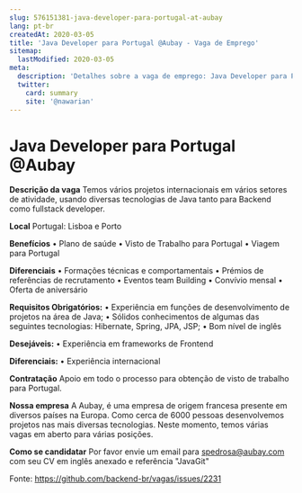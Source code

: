 ```yaml
---
slug: 576151381-java-developer-para-portugal-at-aubay
lang: pt-br
createdAt: 2020-03-05
title: 'Java Developer para Portugal @Aubay - Vaga de Emprego'
sitemap:
  lastModified: 2020-03-05
meta:
  description: 'Detalhes sobre a vaga de emprego: Java Developer para Portugal @Aubay'
  twitter:
    card: summary
    site: '@nawarian'
---
```


# Java Developer para Portugal @Aubay

**Descrição da vaga**
Temos vários projetos internacionais em vários setores de atividade, usando diversas tecnologias de Java tanto para Backend como fullstack developer.

**Local**
Portugal: Lisboa e Porto

**Benefícios**
• Plano de saúde
• Visto de Trabalho para Portugal
• Viagem para Portugal

**Diferenciais**
• Formações técnicas e comportamentais
• Prémios de referências de recrutamento
• Eventos team Building
• Convívio mensal
• Oferta de aniversário

**Requisitos
Obrigatórios:**
• Experiência em funções de desenvolvimento de projetos na área de Java;
• Sólidos conhecimentos de algumas das seguintes tecnologias: Hibernate, Spring, JPA, JSP;
• Bom nível de inglês

**Desejáveis:**
• Experiência em frameworks de Frontend

**Diferenciais:**
• Experiência internacional

**Contratação**
Apoio em todo o processo para obtenção de visto de trabalho para Portugal.

**Nossa empresa**
A Aubay, é uma empresa de origem francesa presente em diversos países na Europa.
Como cerca de 6000 pessoas desenvolvemos projetos nas mais diversas tecnologias.
Neste momento, temos várias vagas em aberto para várias posições.

**Como se candidatar**
Por favor envie um email para spedrosa@aubay.com com seu CV em inglês anexado e referência "JavaGit"

Fonte: https://github.com/backend-br/vagas/issues/2231